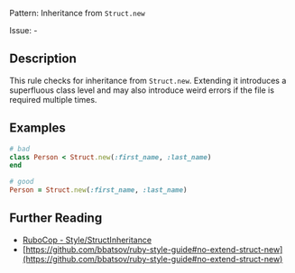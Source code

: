 Pattern: Inheritance from `Struct.new`

Issue: -

## Description

This rule checks for inheritance from `Struct.new`. Extending it introduces a superfluous class level and may also introduce weird errors if the file is required multiple times.

## Examples

```ruby
# bad
class Person < Struct.new(:first_name, :last_name)
end

# good
Person = Struct.new(:first_name, :last_name)
```

## Further Reading

* [RuboCop - Style/StructInheritance](https://docs.rubocop.org/rubocop/cops_style.html#stylestructinheritance)
* [https://github.com/bbatsov/ruby-style-guide#no-extend-struct-new](https://github.com/bbatsov/ruby-style-guide#no-extend-struct-new)
